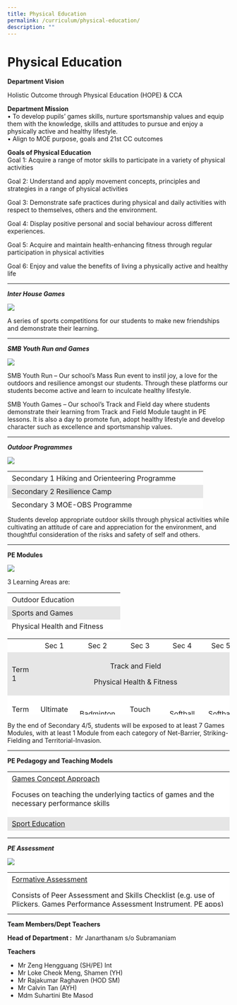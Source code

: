 ```yaml
---
title: Physical Education
permalink: /curriculum/physical-education/
description: ""
---
```

Physical Education
==================

**Department Vision**

Holistic Outcome through Physical Education (HOPE) & CCA

**Department Mission**  
• To develop pupils’ games skills, nurture sportsmanship values and equip them with the knowledge, skills and attitudes to pursue and enjoy a physically active and healthy lifestyle.  
• Align to MOE purpose, goals and 21st CC outcomes

**Goals of Physical Education**   
Goal 1: Acquire a range of motor skills to participate in a variety of physical activities

Goal 2: Understand and apply movement concepts, principles and strategies in a range of physical activities

Goal 3: Demonstrate safe practices during physical and daily activities with respect to themselves, others and the environment.

Goal 4: Display positive personal and social behaviour across different experiences.

Goal 5: Acquire and maintain health-enhancing fitness through regular participation in physical activities

Goal 6: Enjoy and value the benefits of living a physically active and healthy life

* * *

_**Inter House Games**_

![](/images/PE.jpeg)

A series of sports competitions for our students to make new friendships and demonstrate their learning.

* * *

_**SMB Youth Run and Games**_

![](/images/YRYG.jpeg)

SMB Youth Run – Our school’s Mass Run event to instil joy, a love for the outdoors and resilience amongst our students. Through these platforms our students become active and learn to inculcate healthy lifestyle.

SMB Youth Games – Our school’s Track and Field day where students demonstrate their learning from Track and Field Module taught in PE lessons. It is also a day to promote fun, adopt healthy lifestyle and develop character such as excellence and sportsmanship values.

* * *

_**Outdoor Programmes**_

![](/images/Outdoor-Programmes.jpeg)
<table width="433" style="box-sizing: inherit; border-collapse: collapse; border-spacing: 0px; max-width: 100%; height: 85px;"><tbody style="box-sizing: inherit;"><tr style="box-sizing: inherit; background: rgb(255, 255, 255);"><td style="box-sizing: inherit; padding: 5px 10px; width: 424px;">Secondary 1 Hiking and Orienteering Programme</td></tr><tr style="box-sizing: inherit; background: rgb(230, 230, 230);"><td style="box-sizing: inherit; padding: 5px 10px; width: 424px;">Secondary 2 Resilience Camp</td></tr><tr style="box-sizing: inherit; background: rgb(255, 255, 255);"><td style="box-sizing: inherit; padding: 5px 10px; width: 424px;">Secondary 3 MOE-OBS Programme</td></tr></tbody></table>

Students develop appropriate outdoor skills through physical activities while cultivating an attitude of care and appreciation for the environment, and thoughtful consideration of the risks and safety of self and others.

* * *

**PE Modules**

![](/images/PEp.jpeg)

3 Learning Areas are:

<table width="245" style="box-sizing: inherit; border-collapse: collapse; border-spacing: 0px; max-width: 100%; height: 88px;"><tbody style="box-sizing: inherit;"><tr style="box-sizing: inherit; background: rgb(255, 255, 255);"><td style="box-sizing: inherit; padding: 5px 10px; width: 236px;">Outdoor Education</td></tr><tr style="box-sizing: inherit; background: rgb(230, 230, 230);"><td style="box-sizing: inherit; padding: 5px 10px; width: 236px;">Sports and Games</td></tr><tr style="box-sizing: inherit; background: rgb(255, 255, 255);"><td style="box-sizing: inherit; padding: 5px 10px; width: 236px;">Physical Health and Fitness</td></tr></tbody></table>

<table width="527" style="box-sizing: inherit; border-collapse: collapse; border-spacing: 0px; max-width: 100%; height: 172px;"><tbody style="box-sizing: inherit;"><tr style="box-sizing: inherit; background: rgb(255, 255, 255);"><td style="box-sizing: inherit; padding: 5px 10px; width: 81.6px;"></td><td style="box-sizing: inherit; padding: 5px 10px; width: 81.6px; text-align: center;">Sec 1</td><td style="box-sizing: inherit; padding: 5px 10px; width: 81.6px; text-align: center;">Sec 2</td><td style="box-sizing: inherit; padding: 5px 10px; width: 81.6px; text-align: center;">Sec 3</td><td style="box-sizing: inherit; padding: 5px 10px; width: 81.6px; text-align: center;">Sec 4</td><td style="box-sizing: inherit; padding: 5px 10px; width: 81.6px; text-align: center;">Sec 5</td></tr><tr style="box-sizing: inherit; background: rgb(230, 230, 230);"><td style="box-sizing: inherit; padding: 5px 10px; width: 81.6px;">Term 1</td><td colspan="5" style="box-sizing: inherit; padding: 5px 10px; width: 81.6px; text-align: center;"><p style="box-sizing: inherit; font-size: 1em; text-align: center;">Track and Field</p><p style="box-sizing: inherit; font-size: 1em;">Physical Health &amp; Fitness</p></td></tr><tr style="box-sizing: inherit; background: rgb(255, 255, 255);"><td style="box-sizing: inherit; padding: 5px 10px; width: 81.6px;">Term 2</td><td style="box-sizing: inherit; padding: 5px 10px; width: 81.6px;"><p style="box-sizing: inherit; font-size: 1em; text-align: center;">Ultimate Frisbee</p></td><td style="box-sizing: inherit; padding: 5px 10px; width: 81.6px;">Badminton</td><td style="box-sizing: inherit; padding: 5px 10px; width: 81.6px; text-align: center;">Touch Rugby</td><td style="box-sizing: inherit; padding: 5px 10px; width: 81.6px; text-align: center;">Softball</td><td style="box-sizing: inherit; padding: 5px 10px; width: 81.6px; text-align: center;">Softball</td></tr><tr style="box-sizing: inherit; background: rgb(230, 230, 230);"><td style="box-sizing: inherit; padding: 5px 10px; width: 81.6px;">Term 3 &amp; 4</td><td style="box-sizing: inherit; padding: 5px 10px; width: 81.6px; text-align: center;"><p style="box-sizing: inherit; font-size: 1em; text-align: center;">Outdoor Education</p><p style="box-sizing: inherit; font-size: 1em;">Netball</p></td><td style="box-sizing: inherit; padding: 5px 10px; width: 81.6px; text-align: center;"><p style="box-sizing: inherit; font-size: 1em; text-align: center;">Outdoor Education</p><p style="box-sizing: inherit; font-size: 1em;">Floorball</p></td><td style="box-sizing: inherit; padding: 5px 10px; width: 81.6px; text-align: center;">Volleyball</td><td style="box-sizing: inherit; padding: 5px 10px; width: 81.6px; text-align: center;">Games Innovation</td><td style="box-sizing: inherit; padding: 5px 10px; width: 81.6px; text-align: center;">Mini Tennis</td></tr></tbody></table>

By the end of Secondary 4/5, students will be exposed to at least 7 Games Modules, with at least 1 Module from each category of Net-Barrier, Striking-Fielding and Territorial-Invasion.

* * *

**PE Pedagogy and Teaching Models**

<table width="588" style="box-sizing: inherit; border-collapse: collapse; border-spacing: 0px; max-width: 100%; height: 134px;"><tbody style="box-sizing: inherit;"><tr style="box-sizing: inherit; background: rgb(255, 255, 255);"><td style="box-sizing: inherit; padding: 5px 10px; width: 579.2px;"><u style="box-sizing: inherit;">Games Concept Approach</u><p style="box-sizing: inherit; font-size: 1em;"></p><p style="box-sizing: inherit; font-size: 1em;">Focuses on teaching the underlying tactics of games and the necessary performance skills</p></td></tr><tr style="box-sizing: inherit; background: rgb(230, 230, 230);"><td style="box-sizing: inherit; padding: 5px 10px; width: 579.2px;"><u style="box-sizing: inherit;">Sport Education</u><p style="box-sizing: inherit; font-size: 1em;"></p><p style="box-sizing: inherit; font-size: 1em;">Provides students with the authentic sport experiences in PE setting</p></td></tr><tr style="box-sizing: inherit; background: rgb(255, 255, 255);"><td style="box-sizing: inherit; padding: 5px 10px; width: 579.2px;"><u style="box-sizing: inherit;">Direct and Indirect Instructions</u><p style="box-sizing: inherit; font-size: 1em;"></p><p style="box-sizing: inherit; font-size: 1em;">Enables teachers to control the learning process with the learners</p></td></tr></tbody></table>

* * *

_**PE Assessment**_

![](/images/PEA.jpeg)

<table width="581" style="box-sizing: inherit; border-collapse: collapse; border-spacing: 0px; max-width: 100%; height: 78px;"><tbody style="box-sizing: inherit;"><tr style="box-sizing: inherit; background: rgb(255, 255, 255);"><td style="box-sizing: inherit; padding: 5px 10px; width: 572px;"><u style="box-sizing: inherit;">Formative Assessment</u><p style="box-sizing: inherit; font-size: 1em;"></p><p style="box-sizing: inherit; font-size: 1em;">Consists of Peer Assessment and Skills Checklist (e.g. use of Plickers, Games Performance Assessment Instrument, PE apps)</p></td></tr><tr style="box-sizing: inherit; background: rgb(230, 230, 230);"><td style="box-sizing: inherit; padding: 5px 10px; width: 572px;"><u style="box-sizing: inherit;">Summative Assessment</u><p style="box-sizing: inherit; font-size: 1em;"></p><p style="box-sizing: inherit; font-size: 1em;">Students will receive a PE grade at the end of the year, based on their participation in the 3 main learning areas.</p></td></tr></tbody></table>

* * *

**Team Members/Dept Teachers**

**Head of Department :**  Mr Janarthanam s/o Subramaniam

**Teachers**
* Mr Zeng Hengguang (SH/PE) Int
* Mr Loke Cheok Meng, Shamen (YH)
* Mr Rajakumar Raghaven (HOD SM)
* Mr Calvin Tan (AYH)
* Mdm Suhartini Bte Masod